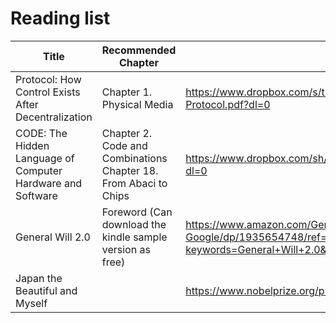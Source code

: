 # Reading list

| Title                                                        | Recommended Chapter                                          | URL_EN                                                       | URL_JP                                                       |
| ------------------------------------------------------------ | ------------------------------------------------------------ | ------------------------------------------------------------ | ------------------------------------------------------------ |
| Protocol:  How Control Exists After Decentralization         | Chapter 1. Physical Media                                    | https://www.dropbox.com/s/tnmksorg7f647av/GALLOWAY-Alexander.-Protocol.pdf?dl=0 | https://drive.google.com/file/d/1ALCMo9WpKn6ZyvzogWwAIQag1EURQEIP/view?usp=sharing |
| CODE:  The Hidden Language of Computer Hardware and Software | Chapter 2. Code and Combinations Chapter 18. From Abaci to Chips | https://www.dropbox.com/sh/tlghstn2axkt9gs/AADV_0_9uOhjBblXjeIL037Sa?dl=0 | https://drive.google.com/file/d/11ir9-hP9eesQOiwcSxzmKMQiRe7flrm5/view?usp=sharing |
| General Will 2.0                                             | Foreword (Can download the kindle sample version as free)    | https://www.amazon.com/General-Will-2-0-Rousseau-Google/dp/1935654748/ref=sr_1_1?keywords=General+Will+2.0&qid=1564990565&s=gateway&sr=8-1 | https://www.amazon.co.jp/dp/4062932725/                      |
| Japan the Beautiful and Myself                               |                                                              | https://www.nobelprize.org/prizes/literature/1968/kawabata/lecture/ | https://shikinobi.com/kawabatayasunari#03-1                  |
